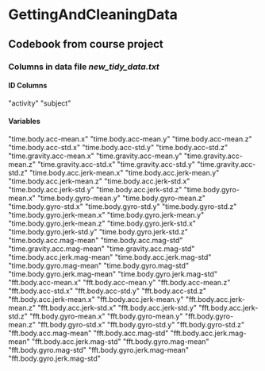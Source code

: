# GettingAndCleaningData

## Codebook from course project

### Columns in data file *new_tidy_data.txt*

#### ID Columns
"activity"
"subject"

#### Variables
"time.body.acc-mean.x"
"time.body.acc-mean.y"
"time.body.acc-mean.z"
"time.body.acc-std.x"
"time.body.acc-std.y"
"time.body.acc-std.z"
"time.gravity.acc-mean.x"
"time.gravity.acc-mean.y"
"time.gravity.acc-mean.z"
"time.gravity.acc-std.x"
"time.gravity.acc-std.y"
"time.gravity.acc-std.z"
"time.body.acc.jerk-mean.x"
"time.body.acc.jerk-mean.y"
"time.body.acc.jerk-mean.z"
"time.body.acc.jerk-std.x"
"time.body.acc.jerk-std.y"
"time.body.acc.jerk-std.z"
"time.body.gyro-mean.x"
"time.body.gyro-mean.y"
"time.body.gyro-mean.z"
"time.body.gyro-std.x"
"time.body.gyro-std.y"
"time.body.gyro-std.z"
"time.body.gyro.jerk-mean.x"
"time.body.gyro.jerk-mean.y"
"time.body.gyro.jerk-mean.z"
"time.body.gyro.jerk-std.x"
"time.body.gyro.jerk-std.y"
"time.body.gyro.jerk-std.z"
"time.body.acc.mag-mean"
"time.body.acc.mag-std"
"time.gravity.acc.mag-mean"
"time.gravity.acc.mag-std"
"time.body.acc.jerk.mag-mean"
"time.body.acc.jerk.mag-std"
"time.body.gyro.mag-mean"
"time.body.gyro.mag-std"
"time.body.gyro.jerk.mag-mean"
"time.body.gyro.jerk.mag-std"
"fft.body.acc-mean.x"
"fft.body.acc-mean.y"
"fft.body.acc-mean.z"
"fft.body.acc-std.x"
"fft.body.acc-std.y"
"fft.body.acc-std.z"
"fft.body.acc.jerk-mean.x"
"fft.body.acc.jerk-mean.y"
"fft.body.acc.jerk-mean.z"
"fft.body.acc.jerk-std.x"
"fft.body.acc.jerk-std.y"
"fft.body.acc.jerk-std.z"
"fft.body.gyro-mean.x"
"fft.body.gyro-mean.y"
"fft.body.gyro-mean.z"
"fft.body.gyro-std.x"
"fft.body.gyro-std.y"
"fft.body.gyro-std.z"
"fft.body.acc.mag-mean"
"fft.body.acc.mag-std"
"fft.body.acc.jerk.mag-mean"
"fft.body.acc.jerk.mag-std"
"fft.body.gyro.mag-mean"
"fft.body.gyro.mag-std"
"fft.body.gyro.jerk.mag-mean"
"fft.body.gyro.jerk.mag-std"
